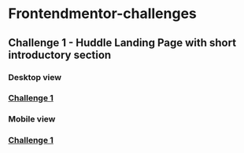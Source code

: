 # Frontendmentor-challenges

## Challenge 1 - Huddle Landing Page with short introductory section

### Desktop view

### [Challenge 1](huddle-landing-page/mockup/desktop-design.jpg)

### Mobile view

### [Challenge 1](huddle-landing-page/mockup/mobile-design.jpg)